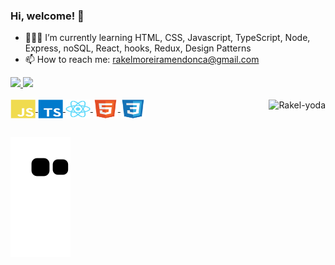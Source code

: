 ### Hi, welcome! 👋


- 👩🏻‍💻 I’m currently learning HTML, CSS, Javascript, TypeScript, Node, Express, noSQL, React, hooks, Redux, Design Patterns
- 📫 How to reach me: rakelmoreiramendonca@gmail.com

 
 <div>
  <a href="https://github.com/rakelmm/rakelmm.git"> 
  <img height="200em" src="https://github-readme-stats.vercel.app/api?username=rakelmm&show_icons=true&theme=dracula"/>
  <img height="200em" src="https://github-readme-stats.vercel.app/api/top-langs/?username=rakelmm&layout=compact&langs_count=30&theme=dracula"/>
</div>
<div style="display: inline_block"><br>
  <img align="center" alt="Rakel-Js" height="30" width="40" src="https://raw.githubusercontent.com/devicons/devicon/master/icons/javascript/javascript-plain.svg">
  <img align="center" alt="Rakel-Ts" height="30" width="40" src="https://raw.githubusercontent.com/devicons/devicon/master/icons/typescript/typescript-plain.svg">
  <img align="center" alt="Rakel-React" height="30" width="40" src="https://raw.githubusercontent.com/devicons/devicon/master/icons/react/react-original.svg">
  <img align="center" alt="Rakel-HTML" height="30" width="40" src="https://raw.githubusercontent.com/devicons/devicon/master/icons/html5/html5-original.svg">
  <img align="center" alt="Rakel-CSS" height="30" width="40" src="https://raw.githubusercontent.com/devicons/devicon/master/icons/css3/css3-original.svg">
  
 
  <img align="right" alt="Rakel-yoda" src="https://cdn.discordapp.com/attachments/795358919417397249/825430589581688872/hi.gif">
</div>
  
  ##
 

 
  ![Snake animation](https://github.com/rafaballerini/rafaballerini/blob/output/github-contribution-grid-snake.svg)
 
</div>


